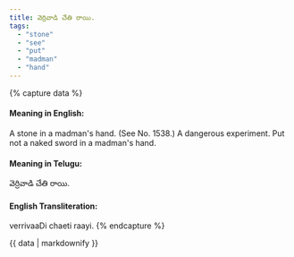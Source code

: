 ```yaml
---
title: వెర్రివాడి చేతి రాయి.
tags:
  - "stone"
  - "see"
  - "put"
  - "madman"
  - "hand"
---
```


{% capture data %}
#### Meaning in English:
A stone in a madman's hand.
(See No. 1538.)
A dangerous experiment.
Put not a naked sword in a madman's hand.

#### Meaning in Telugu:
వెర్రివాడి చేతి రాయి.

#### English Transliteration:
verrivaaDi chaeti raayi.
{% endcapture %}

<div class="notice">{{ data | markdownify }}</div>

